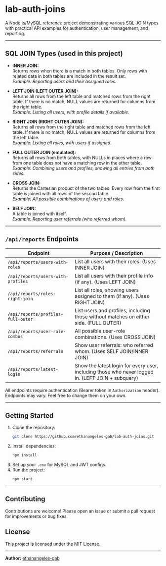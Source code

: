 # lab-auth-joins

A Node.js/MySQL reference project demonstrating various SQL JOIN types with practical API examples for authentication, user management, and reporting.

---

## SQL JOIN Types (used in this project)

- **INNER JOIN:**  
  Returns rows when there is a match in both tables. Only rows with related data in both tables are included in the result set.  
  _Example: Reporting users and their assigned roles._

- **LEFT JOIN (LEFT OUTER JOIN):**  
  Returns all rows from the left table and matched rows from the right table. If there is no match, NULL values are returned for columns from the right table.  
  _Example: Listing all users, with profile details if available._

- **RIGHT JOIN (RIGHT OUTER JOIN):**  
  Returns all rows from the right table and matched rows from the left table. If there is no match, NULL values are returned for columns from the left table.  
  _Example: Listing all roles, with users if assigned._

- **FULL OUTER JOIN (emulated):**  
  Returns all rows from both tables, with NULLs in places where a row from one table does not have a matching row in the other table.  
  _Example: Combining users and profiles, showing all entries from both sides._

- **CROSS JOIN:**  
  Returns the Cartesian product of the two tables. Every row from the first table is joined with all rows of the second table.  
  _Example: All possible combinations of users and roles._

- **SELF JOIN:**  
  A table is joined with itself.  
  _Example: Reporting user referrals (who referred whom)._

---

## `/api/reports` Endpoints

| Endpoint                              | Purpose / Description                                                                 |
|----------------------------------------|---------------------------------------------------------------------------------------|
| `/api/reports/users-with-roles`        | List all users with their roles. (Uses INNER JOIN)                                    |
| `/api/reports/users-with-profiles`     | List all users with their profile info (if any). (Uses LEFT JOIN)                     |
| `/api/reports/roles-right-join`        | List all roles, showing users assigned to them (if any). (Uses RIGHT JOIN)            |
| `/api/reports/profiles-full-outer`     | List users and profiles, including those without matches on either side. (FULL OUTER) |
| `/api/reports/user-role-combos`        | All possible user-role combinations. (Uses CROSS JOIN)                                |
| `/api/reports/referrals`               | Show user referrals: who referred whom. (Uses SELF JOIN/INNER JOIN)                   |
| `/api/reports/latest-login`            | Show the latest login for every user, including those who never logged in. (LEFT JOIN + subquery) |

All endpoints require authentication (Bearer token in `Authorization` header). Endpoints may vary. Feel free to change them on your own.

---

## Getting Started

1. Clone the repository:
   ```bash
   git clone https://github.com/ethanangeles-gab/lab-auth-joins.git
   ```
2. Install dependencies:
   ```bash
   npm install
   ```
3. Set up your `.env` for MySQL and JWT configs.
4. Run the project:
   ```bash
   npm start
   ```

---

## Contributing

Contributions are welcome! Please open an issue or submit a pull request for improvements or bug fixes.

## License

This project is licensed under the MIT License.

---

**Author:** [ethanangeles-gab](https://github.com/ethanangeles-gab)
